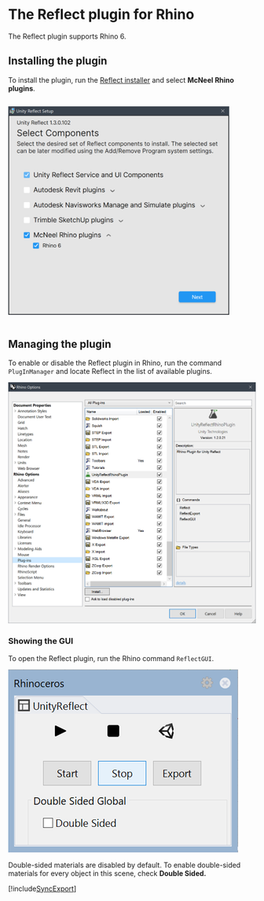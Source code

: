 # The Reflect plugin for Rhino

The Reflect plugin supports Rhino 6.

## Installing the plugin

To install the plugin, run the [Reflect installer](../ReflectInstaller.md) and select **McNeel Rhino plugins**.

<img style="padding: 1em 0" width="450" alt="Unity Reflect installer" src="../images/1.3/InstallerRhino.png">

## Managing the plugin

To enable or disable the Reflect plugin in Rhino, run the command `PlugInManager` and locate Reflect in the list of available plugins.

![Rhino Plugin](../images/RhinoPlugin.png)

### Showing the GUI

To open the Reflect plugin, run the Rhino command `ReflectGUI`.

![Rhino Plugin - Reflect GUI](../images/RhinoPluginGUI.png)

Double-sided materials are disabled by default. To enable double-sided materials for every object in this scene, check **Double Sided.**
<!--* To enable double-sided materials for a specific object, select the object -->

[!include[SyncExport](../SyncExport.md)]

